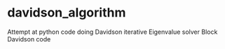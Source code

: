 # davidson_algorithm
Attempt at python code doing Davidson iterative Eigenvalue solver 
Block Davidson code
